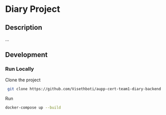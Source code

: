 # Diary Project

## Description

...

## Development

### Run Locally

Clone the project

```bash
 git clone https://github.com/Visethboti/aupp-cert-team1-diary-backend.git
```

Run

```bash
docker-compose up --build
```